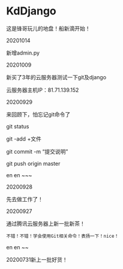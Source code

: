 # KdDjango
这是锋哥玩儿的地盘！船新滴开始！

20201014

新增admin.py

20201009

新买了3年的云服务器测试一下git及django


云服务器主机IP：81.71.139.152 


20200929


来回顾下，怕忘记git命令了


 git status

 git -add +文件

 git commit -m “提交说明”

 git push origin master   

en en ~~~


20200928

先去做工作了！


20200927 

通过腾讯云服务器上新一批新茶！


    不错！不错！学会使用Git相关命令！表扬一下！nice！


en en ~~

20200731新上一批好货！
